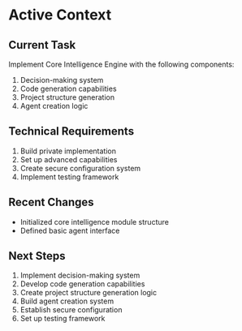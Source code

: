 # Active Context

## Current Task
Implement Core Intelligence Engine with the following components:
1. Decision-making system
2. Code generation capabilities
3. Project structure generation
4. Agent creation logic

## Technical Requirements
1. Build private implementation
2. Set up advanced capabilities
3. Create secure configuration system
4. Implement testing framework

## Recent Changes
- Initialized core intelligence module structure
- Defined basic agent interface

## Next Steps
1. Implement decision-making system
2. Develop code generation capabilities
3. Create project structure generation logic
4. Build agent creation system
5. Establish secure configuration
6. Set up testing framework
